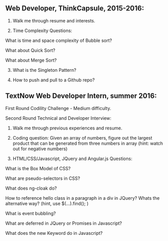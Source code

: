 Web Developer, ThinkCapsule, 2015-2016:
----

1) Walk me through resume and interests.

2) Time Complexity Questions: 

What is time and space complexity of Bubble sort?

What about Quick Sort?

What about Merge Sort?

3) What is the Singleton Pattern?

4) How to push and pull to a Github repo?

TextNow Web Developer Intern, summer 2016:
---

First Round Codility Challenge - Medium difficulty.

Second Round Technical and Developer Interview:

1) Walk me through previous experiences and resume.

2) Coding question: Given an array of numbers, figure out the largest product that can be generated from three numbers in array
(hint: watch out for negative numbers)

3) HTML/CSS/Javascript, JQuery and Angular.js Questions:

What is the Box Model of CSS?

What are pseudo-selectors in CSS?

What does ng-cloak do?

How to reference hello class in a paragraph in a div in JQuery? Whats the alternative way? (hint, use $(...).find(); )

What is event bubbling?

What are deferred in JQuery or Promises in Javascript?

What does the new Keyword do in Javascript?
